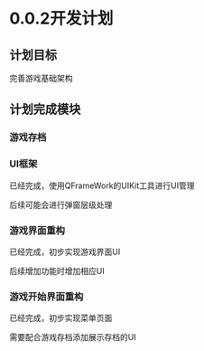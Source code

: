 ﻿# 0.0.2开发计划

## 计划目标

完善游戏基础架构

## 计划完成模块

### 游戏存档

### UI框架

已经完成，使用QFrameWork的UIKit工具进行UI管理

后续可能会进行弹窗层级处理

### 游戏界面重构

已经完成，初步实现游戏界面UI

后续增加功能时增加相应UI

### 游戏开始界面重构

已经完成，初步实现菜单页面

需要配合游戏存档添加展示存档的UI